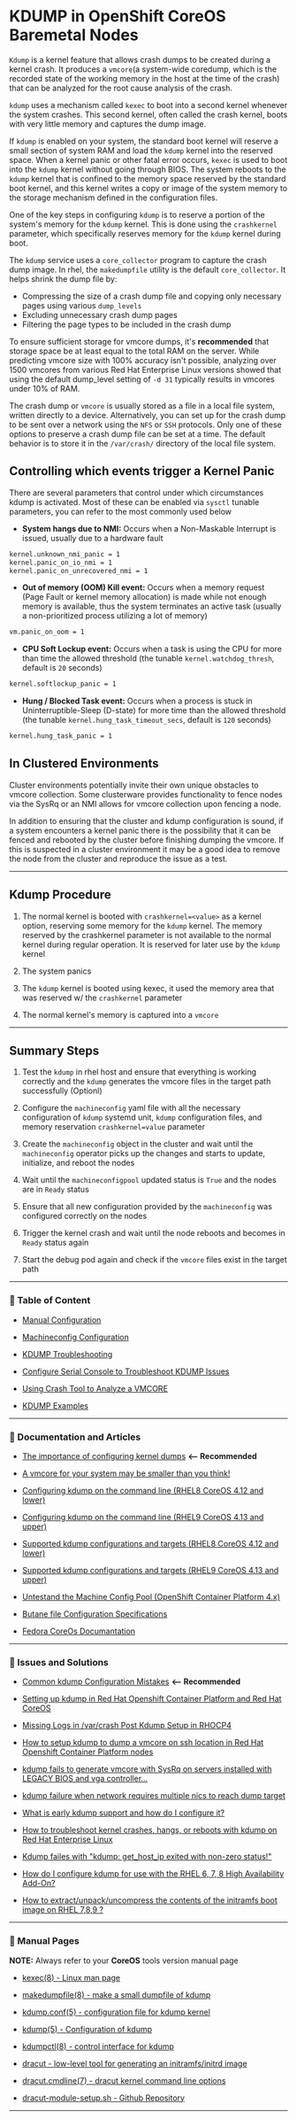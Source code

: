 # KDUMP in OpenShift CoreOS Baremetal Nodes

`Kdump` is a kernel feature that allows crash dumps to be created during a kernel crash. It produces a `vmcore`(a system-wide coredump, which is the recorded state of the working memory in the host at the time of the crash) that can be analyzed for the root cause analysis of the crash.

`kdump` uses a mechanism called `kexec` to boot into a second kernel whenever the system crashes. This second kernel, often called the crash kernel, boots with very little memory and captures the dump image.

If `kdump` is enabled on your system, the standard boot kernel will reserve a small section of system RAM and load the `kdump` kernel into the reserved space. When a kernel panic or other fatal error occurs, `kexec` is used to boot into the `kdump` kernel without going through BIOS. The system reboots to the `kdump` kernel that is confined to the memory space reserved by the standard boot kernel, and this kernel writes a copy or image of the system memory to the storage mechanism defined in the configuration files.

One of the key steps in configuring `kdump` is to reserve a portion of the system's memory for the `kdump` kernel. This is done using the `crashkernel` parameter, which specifically reserves memory for the `kdump` kernel during boot.

The `kdump` service uses a `core_collector` program to capture the crash dump image. In rhel, the `makedumpfile` utility is the default `core_collector`. It helps shrink the dump file by:

- Compressing the size of a crash dump file and copying only necessary pages using various `dump_levels`
- Excluding unnecessary crash dump pages
- Filtering the page types to be included in the crash dump

To ensure sufficient storage for vmcore dumps, it's **recommended** that storage space be at least equal to the total RAM on the server. While predicting vmcore size with 100% accuracy isn't possible, analyzing over 1500 vmcores from various Red Hat Enterprise Linux versions showed that using the default dump_level setting of `-d 31` typically results in vmcores under 10% of RAM.

The crash dump or `vmcore` is usually stored as a file in a local file system, written directly to a device. Alternatively, you can set up for the crash dump to be sent over a network using the `NFS` or `SSH` protocols. Only one of these options to preserve a crash dump file can be set at a time. The default behavior is to store it in the `/var/crash/` directory of the local file system.

## Controlling which events trigger a Kernel Panic

There are several parameters that control under which circumstances kdump is activated. Most of these can be enabled via `sysctl` tunable parameters, you can refer to the most commonly used below

- **System hangs due to NMI:** Occurs when a Non-Maskable Interrupt is issued, usually due to a hardware fault

```bash
kernel.unknown_nmi_panic = 1
kernel.panic_on_io_nmi = 1
kernel.panic_on_unrecovered_nmi = 1
```

- **Out of memory (OOM) Kill event:** Occurs when a memory request (Page Fault or kernel memory allocation) is made while not enough memory is available, thus the system terminates an active task (usually a non-prioritized process utilizing a lot of memory)

```bash
vm.panic_on_oom = 1
```

- **CPU Soft Lockup event:** Occurs when a task is using the CPU for more than time the allowed threshold (the tunable `kernel.watchdog_thresh`, default is `20` seconds)

```bash
kernel.softlockup_panic = 1
```

- **Hung / Blocked Task event:** Occurs when a process is stuck in Uninterruptible-Sleep (D-state) for more time than the allowed threshold (the tunable `kernel.hung_task_timeout_secs`, default is `120` seconds)

```bash
kernel.hung_task_panic = 1
```

## In Clustered Environments

Cluster environments potentially invite their own unique obstacles to vmcore collection. Some clusterware provides functionality to fence nodes via the SysRq or an NMI allows for vmcore collection upon fencing a node.

In addition to ensuring that the cluster and kdump configuration is sound, if a system encounters a kernel panic there is the possibility that it can be fenced and rebooted by the cluster before finishing dumping the vmcore. If this is suspected in a cluster environment it may be a good idea to remove the node from the cluster and reproduce the issue as a test.

---

## Kdump Procedure

1. The normal kernel is booted with `crashkernel=<value>` as a kernel option, reserving some memory for the `kdump` kernel. The memory reserved by the crashkernel parameter is not available to the normal kernel during regular operation. It is reserved for later use by the `kdump` kernel

2. The system panics

3. The `kdump` kernel is booted using kexec, it used the memory area that was reserved w/ the `crashkernel` parameter

4. The normal kernel's memory is captured into a `vmcore`

---

## Summary Steps

1. Test the `kdump` in rhel host and ensure that everything is working correctly and the `kdump` generates the vmcore files in the target path successfully (Optionl)

2. Configure the `machineconfig` yaml file with all the necessary configuration of `kdump` systemd unit, `kdump` configuration files, and memory reservation `crashkernel=value` parameter

3. Create the `machineconfig` object in the cluster and wait until the `machineconfig` operator picks up the changes and starts to update, initialize, and reboot the nodes

4. Wait until the `machineconfigpool` updated status is `True` and the nodes are in `Ready` status

5. Ensure that all new configuration provided by the `machineconfig` was configured correctly on the nodes

6. Trigger the kernel crash and wait until the node reboots and becomes in `Ready` status again

7. Start the debug pod again and check if the `vmcore` files exist in the target path

---

### 📖 Table of Content

- [Manual Configuration](/docs/MANUAL_README.md)

- [Machineconfig Configuration](/docs/MC_README.md)

- [KDUMP Troubleshooting](/docs/TROUBLESHOOT_README.md)

- [Configure Serial Console to Troubleshoot KDUMP Issues](/docs/SERIAL_CONSOLE_README.md)

- [Using Crash Tool to Analyze a VMCORE](/docs/CRASH_README.md)

- [KDUMP Examples](/examples/README.md)

---

### 🔗 Documentation and Articles

- [The importance of configuring kernel dumps](https://www.redhat.com/en/blog/importance-configuring-kernel-dumps-rhel) **<-- Recommended**

- [A vmcore for your system may be smaller than you think!](https://blogs.oracle.com/linux/post/vmcore-smaller-than-you-think)

- [Configuring kdump on the command line (RHEL8 CoreOS 4.12 and lower)](https://access.redhat.com/documentation/en-us/red_hat_enterprise_linux/8/html/managing_monitoring_and_updating_the_kernel/configuring-kdump-on-the-command-line_managing-monitoring-and-updating-the-kernel)

- [Configuring kdump on the command line (RHEL9 CoreOS 4.13 and upper)](https://docs.redhat.com/en/documentation/red_hat_enterprise_linux/9/html-single/managing_monitoring_and_updating_the_kernel/index#configuring-kdump-on-the-command-line_managing-monitoring-and-updating-the-kernel)

- [Supported kdump configurations and targets (RHEL8 CoreOS 4.12 and lower)](https://access.redhat.com/documentation/en-us/red_hat_enterprise_linux/8/html/managing_monitoring_and_updating_the_kernel/supported-kdump-configurations-and-targets_managing-monitoring-and-updating-the-kernel)

- [Supported kdump configurations and targets (RHEL9 CoreOS 4.13 and upper)](https://access.redhat.com/documentation/en-us/red_hat_enterprise_linux/9/html/managing_monitoring_and_updating_the_kernel/supported-kdump-configurations-and-targets_managing-monitoring-and-updating-the-kernel)

- [Untestand the Machine Config Pool (OpenShift Container Platform 4.x)](https://kamsjec.medium.com/machine-config-pool-openshift-container-platform-4-x-c515e7a093fb)

- [Butane file Configuration Specifications](https//coreos.github.io/butane/specs/)

- [Fedora CoreOs Documantation](https://docs.fedoraproject.org/en-US/fedora-coreos/)

---

### 🔗 Issues and Solutions

- [Common kdump Configuration Mistakes](https://access.redhat.com/articles/5332081) **<-- Recommended**

- [Setting up kdump in Red Hat Openshift Container Platform and Red Hat CoreOS](https://access.redhat.com/solutions/5907731)

- [Missing Logs in /var/crash Post Kdump Setup in RHOCP4](https://access.redhat.com/solutions/7058348)

- [How to setup kdump to dump a vmcore on ssh location in Red Hat Openshift Container Platform nodes](https://access.redhat.com/solutions/6978127)

- [kdump fails to generate vmcore with SysRq on servers installed with LEGACY BIOS and vga controller...](https://access.redhat.com/solutions/5770681)

- [kdump failure when network requires multiple nics to reach dump target](https://access.redhat.com/solutions/3744271)

- [What is early kdump support and how do I configure it?](https://access.redhat.com/solutions/3700611)

- [How to troubleshoot kernel crashes, hangs, or reboots with kdump on Red Hat Enterprise Linux](https://access.redhat.com/solutions/6038)

- [Kdump failes with "kdump: get_host_ip exited with non-zero status!"](https://access.redhat.com/solutions/5927171)

- [How do I configure kdump for use with the RHEL 6, 7, 8 High Availability Add-On?](https://access.redhat.com/articles/67570)

- [How to extract/unpack/uncompress the contents of the initramfs boot image on RHEL 7,8,9 ?](https://access.redhat.com/solutions/6038)

---

### 🔗 Manual Pages

**NOTE:** Always refer to your **CoreOS** tools version manual page

- [kexec(8) - Linux man page](https://linux.die.net/man/8/kexec)

- [makedumpfile(8) - make a small dumpfile of kdump](https://www.linux.org/docs/man5/makedumpfile.html)

- [kdump.conf(5) - configuration file for kdump kernel](https://linux.die.net/man/5/kdump.conf)

- [kdump(5) - Configuration of kdump](https://www.unix.com/man-page/suse/5/kdump/)

- [kdumpctl(8) - control interface for kdump](https://www.linux.org/docs/man8/kdumpctl.html)

- [dracut - low-level tool for generating an initramfs/initrd image](https://manpages.ubuntu.com/manpages/kinetic/man8/dracut.8.html)

- [dracut.cmdline(7) - dracut kernel command line options](https://www.unix.com/man-page/linux/7/dracut.cmdline/)

- [dracut-module-setup.sh - Github Repository](https://github.com/jesa7955/kexec-tools-fedora/blob/master/dracut-module-setup.sh)

---
